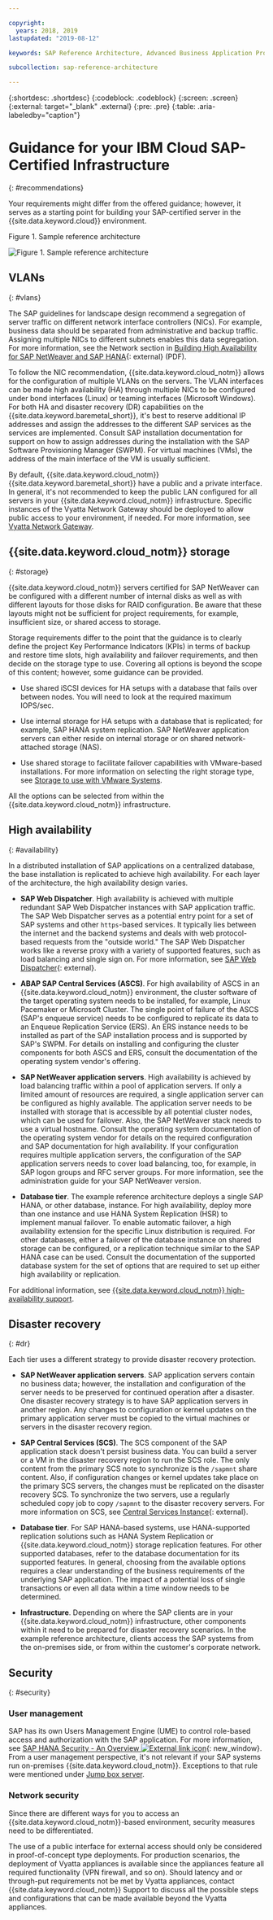 ```yaml
---

copyright:
  years: 2018, 2019
lastupdated: "2019-08-12"

keywords: SAP Reference Architecture, Advanced Business Application Programming, ABAP, ABAP SAP Central Services, ASCS, SAP Central Services, SAP Software Provisioning Manager, SWPM, HANA System Replication, HSR, User Management Engine, UME, VLAN, SAP Web Dispatcher, SAP NetWeaver application servers, application servers, database, instance, load balancing, SAP logon groups, RFC server groups, high availability, highly available, HA, disaster recovery, DR, cluster software, Linux Pacemaker, virtual hostname

subcollection: sap-reference-architecture

---
```


{:shortdesc: .shortdesc}
{:codeblock: .codeblock}
{:screen: .screen}
{:external: target="_blank" .external}
{:pre: .pre}
{:table: .aria-labeledby="caption"}

# Guidance for your IBM Cloud SAP-Certified Infrastructure
{: #recommendations}

Your requirements might differ from the offered guidance; however, it serves as a starting point for building your SAP-certified server in the {{site.data.keyword.cloud}} environment.

Figure 1. Sample reference architecture

![Figure 1. Sample reference architecture](/images/SAP-optimization-ref-architecture-20180527.png "Sample reference architecture")

## VLANs
{: #vlans}

The SAP guidelines for landscape design recommend a segregation of server traffic on different network interface controllers (NICs). For example, business data should be separated from administrative and backup traffic. Assigning multiple NICs to different subnets enables this data segregation. For more information, see the Network section in [Building High Availability for SAP NetWeaver and SAP HANA](https://support.sap.com/content/dam/SAAP/SAP_Activate/AGS_70.pdf){: external} (PDF).

To follow the NIC recommendation, {{site.data.keyword.cloud_notm}} allows for the configuration of multiple VLANs on the servers. The VLAN interfaces can be made high availability (HA) through multiple NICs to be configured under bond interfaces (Linux) or teaming interfaces (Microsoft Windows). For both HA and disaster recovery (DR) capabilities on the {{site.data.keyword.baremetal_short}}, it's best to reserve additional IP addresses and assign the addresses to the different SAP services as the services are implemented. Consult SAP installation documentation for support on how to assign addresses during the installation with the SAP Software Provisioning Manager (SWPM). For virtual machines (VMs), the address of the main interface of the VM is usually sufficient.

By default, {{site.data.keyword.cloud_notm}} {{site.data.keyword.baremetal_short}} have a public and a private interface. In general, it's not recommended to keep the public LAN configured for all servers in your {{site.data.keyword.cloud_notm}} infrastructure. Specific instances of the Vyatta Network Gateway should be deployed to allow public access to your environment, if needed. For more information, see [Vyatta Network Gateway](/docs/infrastructure/sap-reference-architecture?topic=sap-reference-architecture-vyatta#vyatta).

## {{site.data.keyword.cloud_notm}} storage
{: #storage}

{{site.data.keyword.cloud_notm}} servers certified for SAP NetWeaver can be configured with a different number of internal disks as well as with different layouts for those disks for RAID configuration. Be aware that these layouts might not be sufficient for project requirements, for example, insufficient size, or shared access to storage.

Storage requirements differ to the point that the guidance is to clearly define the project Key Performance Indicators (KPIs) in terms of backup and restore time slots, high availability and failover requirements, and then decide on the storage type to use. Covering all options is beyond the scope of this content; however, some guidance can be provided.

  * Use shared iSCSI devices for HA setups with a database that fails over between nodes. You will need to look at the required maximum IOPS/sec.

  * Use internal storage for HA setups with a database that is replicated; for example, SAP HANA system replication. SAP NetWeaver application servers can either reside on internal storage or on shared network-attached storage (NAS).

  * Use shared storage to facilitate failover capabilities with VMware-based installations. For more information on selecting the right storage type, see [Storage to use with VMware Systems](/docs/infrastructure/vmware?topic=VMware-vmware-storage).

All the options can be selected from within the {{site.data.keyword.cloud_notm}} infrastructure.

## High availability
{: #availability}

In a distributed installation of SAP applications on a centralized database, the base installation is replicated to achieve high availability. For each layer of the architecture, the high availability design varies.

  * **SAP Web Dispatcher**. High availability is achieved with multiple redundant SAP Web Dispatcher instances with SAP application traffic. The SAP Web Dispatcher serves as a potential entry point for a set of SAP systems and other `https`-based services. It typically lies between the internet and the backend systems and deals with web protocol-based requests from the "outside world." The SAP Web Dispatcher works like a reverse proxy with a variety of supported features, such as load balancing and single sign on. For more information, see [SAP Web Dispatcher](https://help.sap.com/viewer/product/SAP_NETWEAVER_731/7.31.25/en-US){: external}.

  * **ABAP SAP Central Services (ASCS)**. For high availability of ASCS in an {{site.data.keyword.cloud_notm}} environment, the cluster software of the target operating system needs to be installed, for example, Linux Pacemaker or Microsoft Cluster. The single point of failure of the ASCS (SAP's enqueue service) needs to be configured to replicate its data to an Enqueue Replication Service (ERS). An ERS instance needs to be installed as part of the SAP installation process and is supported by SAP's SWPM. For details on installing and configuring the cluster components for both ASCS and ERS, consult the documentation of the operating system vendor's offering.

  * **SAP NetWeaver application servers**. High availability is achieved by load balancing traffic within a pool of application servers. If only a limited amount of resources are required, a single application server can be configured as highly available. The application server needs to be installed with storage that is accessible by all potential cluster nodes, which can be used for failover. Also, the SAP NetWeaver stack needs to use a virtual hostname. Consult the operating system documentation of the operating system vendor for details on the required configuration and SAP documentation for high availability. If your configuration requires multiple application servers, the configuration of the SAP application servers needs to cover load balancing, too, for example, in SAP logon groups and RFC server groups. For more information, see the administration guide for your SAP NetWeaver version.

  * **Database tier**. The example reference architecture deploys a single SAP HANA, or other database, instance. For high availability, deploy more than one instance and use HANA System Replication (HSR) to implement manual failover. To enable automatic failover, a high availability extension for the specific Linux distribution is required. For other databases, either  a failover of the database instance on shared storage can be configured, or a replication technique similar to the SAP HANA case can be used. Consult the documentation of the supported database system for the set of options that are required to set up either high availability or replication.

  For additional information, see [{{site.data.keyword.cloud_notm}} high-availability support](/docs/infrastructure/sap-hana?topic=sap-hana-ha#ha).

## Disaster recovery
{: #dr}

Each tier uses a different strategy to provide disaster recovery protection.

 * **SAP NetWeaver application servers**. SAP application servers contain no business data; however, the installation and configuration of the server needs to be preserved for continued operation after a disaster. One disaster recovery strategy is to have SAP application servers in another region. Any changes to configuration or kernel updates on the primary application server must be copied to the virtual machines or servers in the disaster recovery region.

 * **SAP Central Services (SCS)**. The SCS component of the SAP application stack doesn't persist business data. You can build a server or a VM in the disaster recovery region to run the SCS role. The only content from the primary SCS note to synchronize is the `/sapmnt` share content. Also, if configuration changes or kernel updates take place on the primary SCS servers, the changes must be replicated on the disaster recovery SCS. To synchronize the two servers, use a regularly scheduled copy job to copy `/sapmnt` to the disaster recovery servers. For more information on SCS, see [Central Services Instance](https://help.sap.com/viewer/product/SAP_NETWEAVER_731/7.31.25/en-US){: external}.

 * **Database tier**. For SAP HANA-based systems, use HANA-supported replication solutions such as HANA System Replication or {{site.data.keyword.cloud_notm}} storage replication features. For other supported databases, refer to the database documentation for its supported features. In general, choosing from the available options requires a clear understanding of the business requirements of the underlying SAP application. The impact of a potential loss of single transactions or even all data within a time window needs to be determined.

 * **Infrastructure**. Depending on where the SAP clients are in your {{site.data.keyword.cloud_notm}} infrastructure, other components within it need to be prepared for disaster recovery scenarios. In the example reference architecture, clients access the SAP systems from the on-premises side, or from within the customer's corporate network.

## Security
{: #security}

### User management

SAP has its own Users Management Engine (UME) to control role-based access and authorization with the SAP application. For more information, see [SAP HANA Security - An Overview ![External link icon](../../icons/launch-glyph.svg "External link icon")](https://archive.sap.com/documents/docs/DOC-62943){: new_window}. From a user management perspective, it's not relevant if your SAP systems run on-premises {{site.data.keyword.cloud_notm}}. Exceptions to that rule were mentioned under [Jump box server](/docs/infrastructure/sap-reference-architecture?topic=sap-reference-architecture-jump_box#jump_box).

### Network security

Since there are different ways for you to access an {{site.data.keyword.cloud_notm}}-based environment, security measures need to be differentiated.

The use of a public interface for external access should only be considered in proof-of-concept type deployments. For production scenarios, the deployment of Vyatta appliances is available since the appliances feature all required functionality (VPN firewall, and so on). Should latency and or through-put requirements not be met by Vyatta appliances, contact {{site.data.keyword.cloud_notm}} Support to discuss all the possible steps and configurations that can be made available beyond the Vyatta appliances.
